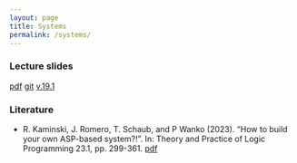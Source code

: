 ```yaml
---
layout: page
title: Systems
permalink: /systems/
---
```

### Lecture slides

  [pdf](https://github.com/potassco-asp-course/course/releases/download/v1.19.1/systems.pdf)
  [git](https://github.com/potassco-asp-course/systems)
  [v.19.1](https://github.com/potassco-asp-course/course/releases/tag/v1.19.1)

### Literature

  * R. Kaminski, J. Romero, T. Schaub, and P Wanko (2023).
	“How to build your own ASP-based system?!”.
	In: Theory and Practice of Logic Programming 23.1, pp. 299-361.
	[pdf](https://arxiv.org/abs/2008.06692)
